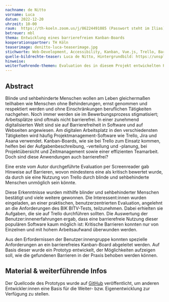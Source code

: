 ```yaml
---
nachname: de Nitto
vorname: Luca
datum: 2022-12-20
uhrzeit: 10-00
raum:  https://th-koeln.zoom.us/j/86224491085 (Passwort steht im Ilias) Präsentation
betreuer: mbl
thema: Entwicklung eines barrierefreien Kanban-Boards
kooperationspartner: TH Köln
teaserimage: denitto-luca-teaserimage.jpg
stichworte: Web-Development, Accessibility, Kanban, Vue.js, Trello, Barriere-Test, Evaluation
quelle-bildrechte-teaser: Luca de Nitto, Hintergrundbild: https://unsplash.com/photos/tfNyTfJpKvc - von Lala Azizli
hinweise:
weiterfuehrende-themen: Evaluation des in diesem Projekt entwickelten Prototyps durch blinde und sehbehinderte Menschen | Prüfen der populären Projektmanagement-Software Jira, insbesondere dort genutzter visueller Bedienelemente wie Roadmaps, die in Form verschiedenfarbiger Balken realisiert werden: Sind diese (und andere visuelle Bedienelemente in Jira) durch Screenreader problemlos ansteuerbar?
---
```


## Abstract

Blinde und sehbehinderte Menschen wollen am Leben gleichermaßen teilhaben wie Menschen ohne Behinderungen, ernst genommen und respektiert werden und ohne Einschränkungen beruflichen Tätigkeiten nachgehen. Noch immer werden sie im Bewerbungsprozess stigmatisiert; Arbeitsplätze sind oftmals nicht barrierefrei. In einer zunehmend digitalisierten Welt sind sie auf Barrierefreiheit in Software und auf Webseiten angewiesen. Am digitalen Arbeitsplatz in den verschiedensten Tätigkeiten wird häufig Projektmanagement-Software wie Trello, Jira und Asana verwendet. Kanban-Boards, wie sie bei Trello zum Einsatz kommen, helfen bei der Aufgabenbeschreibung, -verteilung und -planung, bei Projektübersicht und Zeitmanagement sowie einer effizienten Teamarbeit. Doch sind diese Anwendungen auch barrierefrei?

Eine erste vom Autor durchgeführte Evaluation per Screenreader gab Hinweise auf Barrieren, wovon mindestens eine als kritisch bewertet wurde, da durch sie eine Nutzung von Trello durch blinde und sehbehinderte Menschen unmöglich sein könnte.

Diese Erkenntnisse wurden mithilfe blinder und sehbehinderter Menschen bestätigt und viele weitere gewonnen. Die Interessent:innen wurden eingeladen, an einer praktischen, benutzerzentrierten Evaluation, angelehnt an die Anforderungen des BIK BITV-Tests, teilzunehmen. Dabei erhielten sie Aufgaben, die sie auf Trello durchführen sollten. Die Auswertung der Benutzer:innenerfahrungen ergab, dass eine barrierefreie Nutzung dieser populären Software kaum möglich ist: Kritische Barrieren konnten nur von Einzelnen und mit hohem Arbeitsaufwand überwunden werden.

Aus den Erfordernissen der Benutzer:innengruppe konnten spezielle Anforderungen an ein barrierefreies Kanban-Board abgeleitet werden. Auf Basis dieser wurde ein Prototyp entwickelt, der Möglichkeiten aufzeigen soll, wie die gefundenen Barrieren in der Praxis behoben werden können.

## Material & weiterführende Infos
Der Quellcode des Prototyps wurde auf [GitHub](https://github.com/dnwebdesign/pp-kanban) veröffentlicht, um anderen Entwickler:innen eine Basis für die Weiter- bzw. Eigenentwicklung zur Verfügung zu stellen.
